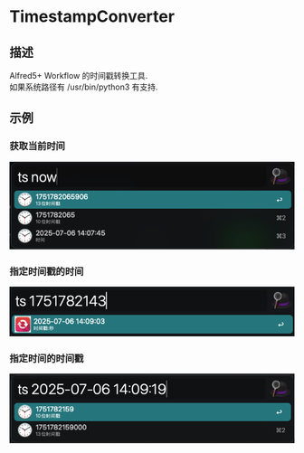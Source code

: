 # TimestampConverter

## 描述
Alfred5+ Workflow 的时间戳转换工具.  
如果系统路径有 /usr/bin/python3 有支持.

## 示例
### 获取当前时间
![示例1](img/Snipaste_2025-07-06_14-07-53.png)
### 指定时间戳的时间
![示例2](img/Snipaste_2025-07-06_14-09-15.png)
### 指定时间的时间戳 
![示例3](img/Snipaste_2025-07-06_14-09-31.png)

